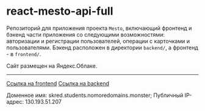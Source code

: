# react-mesto-api-full
Репозиторий для приложения проекта `Mesto`, включающий фронтенд и бэкенд части приложения со следующими возможностями: авторизации и регистрации пользователей, операции с карточками и пользователями. Бэкенд расположен в директории `backend/`, а фронтенд - в `frontend/`. 
  
Сайт размещен на Яндекс.Облаке.

***
[Ссылка на frontend](https://skred.students.nomoredomains.monster)
[Ссылка на backend](https://api.skred.students.nomoredomains.monster)

Доменное имя: skred.students.nomoredomains.monster;
Публичный IP-адрес: 130.193.51.207
